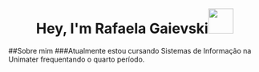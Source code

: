 <h1 align="center">Hey, I'm Rafaela Gaievski<img src="https://media.giphy.com/media/mGcNjsfWAjY5AEZNw6/giphy.gif" width="50"></h2>

##Sobre mim
###Atualmente estou cursando Sistemas de Informação na Unimater frequentando o quarto período.